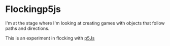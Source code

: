 # Flockingp5js

I'm at the stage where I'm looking at creating games with objects that follow paths and directions.

This is an experiment in flocking with [p5Js](https://benjaminfox1.github.io/Flockingp5js/)
